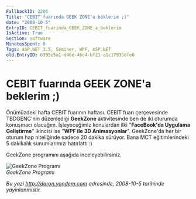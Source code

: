 ```yaml
---
FallbackID: 2206
Title: "CEBIT fuarında GEEK ZONE'a beklerim ;)"
date: "2008-10-5"
EntryID: CEBIT_fuarinda_GEEK_ZONE_a_beklerim
IsActive: True
Section: software
MinutesSpent: 0
Tags: ASP.NET 3.5, Seminer, WPF, ASP.NET
old.EntryID: 6395e5a1-d46e-46c4-bf21-a1c17935dfe0
---
```

# CEBIT fuarında GEEK ZONE'a beklerim ;)
Önümüzdeki hafta CEBIT fuarının haftası. CEBIT fuarı çerçevesinde
TBDGENC'nin düzenlediği **GeekZone** aktivitesinde ben de iki oturumda
konuşmacı olacağım. İşleyeceğimiz konulardan ilki "**FaceBook'da
Uygulama Geliştirme**" ikincisi ise "**WPF ile 3D Animasyonlar**".
GeekZone'da her bir oturum hap niteliğinde sadece 20 dakika sürüyor.
Bana MCT eğitimlerindeki 5 dakikalık sunumlarımızı hatırlattı :)

GeekZone programını aşağıda inceleyebilirsiniz.

![GeekZone
Programı](media/CEBIT_fuarinda_GEEK_ZONE_a_beklerim/04102008_1.jpg)\
*GeekZone Programı*



*Bu yazi http://daron.yondem.com adresinde, 2008-10-5 tarihinde yayinlanmistir.*
